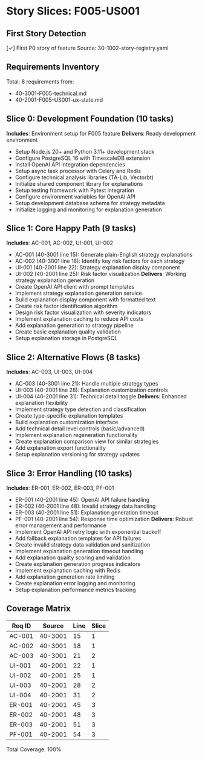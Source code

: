 # Story Slices: F005-US001

## First Story Detection
[✓] First P0 story of feature
Source: 30-1002-story-registry.yaml

## Requirements Inventory
Total: 8 requirements from:
- 40-3001-F005-technical.md
- 40-2001-F005-US001-ux-state.md

## Slice 0: Development Foundation (10 tasks)
**Includes**: Environment setup for F005 feature
**Delivers**: Ready development environment
- Setup Node.js 20+ and Python 3.11+ development stack
- Configure PostgreSQL 16 with TimescaleDB extension
- Install OpenAI API integration dependencies
- Setup async task processor with Celery and Redis
- Configure technical analysis libraries (TA-Lib, Vectorbt)
- Initialize shared component library for explanations
- Setup testing framework with Pytest integration
- Configure environment variables for OpenAI API
- Setup development database schema for strategy metadata
- Initialize logging and monitoring for explanation generation

## Slice 1: Core Happy Path (9 tasks)
**Includes**: AC-001, AC-002, UI-001, UI-002
- AC-001 (40-3001 line 15): Generate plain-English strategy explanations
- AC-002 (40-3001 line 18): Identify key risk factors for each strategy
- UI-001 (40-2001 line 22): Strategy explanation display component
- UI-002 (40-2001 line 25): Risk factor visualization
**Delivers**: Working strategy explanation generation
- Create OpenAI API client with prompt templates
- Implement strategy explanation generation service
- Build explanation display component with formatted text
- Create risk factor identification algorithm
- Design risk factor visualization with severity indicators
- Implement explanation caching to reduce API costs
- Add explanation generation to strategy pipeline
- Create basic explanation quality validation
- Setup explanation storage in PostgreSQL

## Slice 2: Alternative Flows (8 tasks)
**Includes**: AC-003, UI-003, UI-004
- AC-003 (40-3001 line 21): Handle multiple strategy types
- UI-003 (40-2001 line 28): Explanation customization controls
- UI-004 (40-2001 line 31): Technical detail toggle
**Delivers**: Enhanced explanation flexibility
- Implement strategy type detection and classification
- Create type-specific explanation templates
- Build explanation customization interface
- Add technical detail level controls (basic/advanced)
- Implement explanation regeneration functionality
- Create explanation comparison view for similar strategies
- Add explanation export functionality
- Setup explanation versioning for strategy updates

## Slice 3: Error Handling (10 tasks)
**Includes**: ER-001, ER-002, ER-003, PF-001
- ER-001 (40-2001 line 45): OpenAI API failure handling
- ER-002 (40-2001 line 48): Invalid strategy data handling
- ER-003 (40-2001 line 51): Explanation generation timeout
- PF-001 (40-2001 line 54): Response time optimization
**Delivers**: Robust error management and performance
- Implement OpenAI API retry logic with exponential backoff
- Add fallback explanation templates for API failures
- Create invalid strategy data validation and sanitization
- Implement explanation generation timeout handling
- Add explanation quality scoring and validation
- Create explanation generation progress indicators
- Implement explanation caching with Redis
- Add explanation generation rate limiting
- Create explanation error logging and monitoring
- Setup explanation performance metrics tracking

## Coverage Matrix
| Req ID | Source | Line | Slice |
|--------|--------|------|-------|
| AC-001 | 40-3001 | 15 | 1 |
| AC-002 | 40-3001 | 18 | 1 |
| AC-003 | 40-3001 | 21 | 2 |
| UI-001 | 40-2001 | 22 | 1 |
| UI-002 | 40-2001 | 25 | 1 |
| UI-003 | 40-2001 | 28 | 2 |
| UI-004 | 40-2001 | 31 | 2 |
| ER-001 | 40-2001 | 45 | 3 |
| ER-002 | 40-2001 | 48 | 3 |
| ER-003 | 40-2001 | 51 | 3 |
| PF-001 | 40-2001 | 54 | 3 |

Total Coverage: 100%